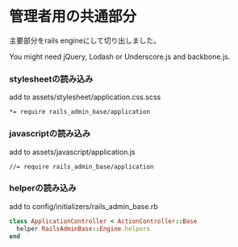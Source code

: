 # 管理者用の共通部分

主要部分をrails engineにして切り出しました。

You might need jQuery, Lodash or Underscore.js and backbone.js.

### stylesheetの読み込み
add to assets/stylesheet/application.css.scss

```
*= require rails_admin_base/application
```

### javascriptの読み込み
add to assets/javascript/application.js

``` 
//= require rails_admin_base/application
```

### helperの読み込み

add to config/initializers/rails_admin_base.rb

```ruby 
class ApplicationController < ActionController::Base
  helper RailsAdminBase::Engine.helpers
end
``` 
